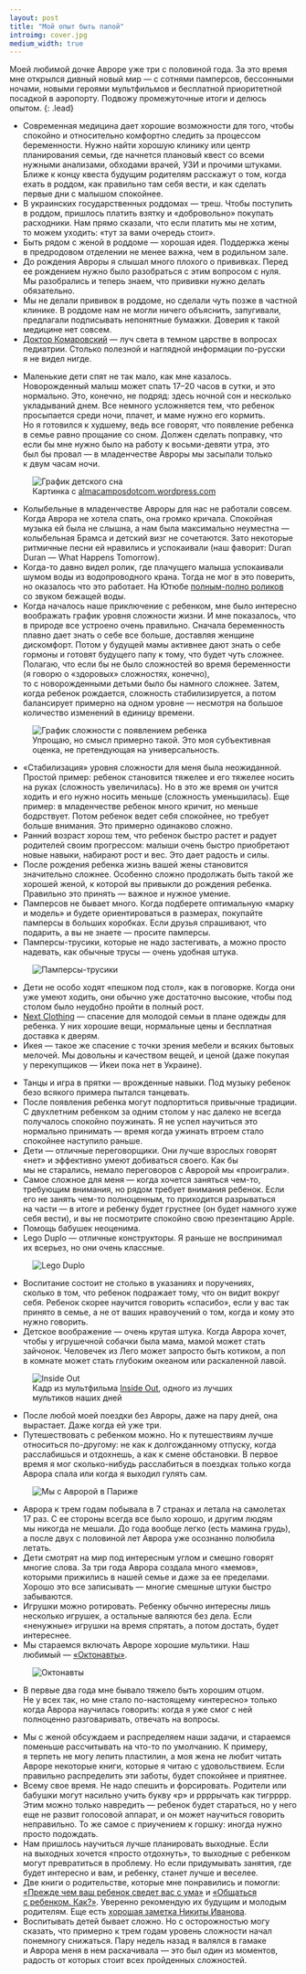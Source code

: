 ```yaml
---
layout: post
title: "Мой опыт быть папой"
introimg: cover.jpg
medium_width: true
---
```


Моей любимой дочке Авроре уже три с половиной года. За это время мне открылся дивный новый мир — с сотнями памперсов, бессонными ночами, новыми героями мультфильмов и бесплатной приоритетной посадкой в аэропорту. Подвожу промежуточные итоги и делюсь опытом.
{: .lead}

<!-- more -->

- Современная медицина дает хорошие возможности для того, чтобы спокойно и относительно комфортно следить за процессом беременности. Нужно найти хорошую клинику или центр планирования семьи, где начнется плановый квест со всеми нужными анализами, обходами врачей, УЗИ и прочими штуками. Ближе к концу квеста будущим родителям расскажут о том, когда ехать в роддом, как правильно там себя вести, и как сделать первые дни с малышом спокойнее.
- В украинских государственных роддомах — треш. Чтобы поступить в роддом, пришлось платить взятку и «добровольно» покупать расходники. Нам прямо сказали, что если платить мы не хотим, то можем уходить: «тут за вами очередь стоит».
- Быть рядом с женой в роддоме — хорошая идея. Поддержка жены в предродовом отделении не менее важна, чем в родильном зале.
- До рождения Авроры я слышал много плохого о прививках. Перед ее рождением нужно было разобраться с этим вопросом с нуля. Мы разобрались и теперь знаем, что прививки нужно делать обязательно.
- Мы не делали прививок в роддоме, но сделали чуть позже в частной клинике. В роддоме нам не могли ничего объяснить, запугивали, предлагали подписывать непонятные бумажки. Доверия к такой медицине нет совсем.
- [Доктор Комаровский](http://www.komarovskiy.net/) — луч света в темном царстве в вопросах педиатрии. Столько полезной и наглядной информации по-русски я не видел нигде.
<!-- - Знание английского помогает, если нужно что-то нагуглить. Мы пытались «определить» ветрянку, и по-русски не нашлось ничего, а ... -->
- Маленькие дети спят не так мало, как мне казалось. Новорожденный малыш может спать 17–20 часов в сутки, и это нормально. Это, конечно, не подряд: здесь ночной сон и несколько укладываний днем. Все немного усложняется тем, что ребенок просыпается среди ночи, плачет, и маме нужно его кормить. Но я готовился к худшему, ведь все говорят, что появление ребенка в семье равно прощание со сном. Должен сделать поправку, что если бы мне нужно было на работу к восьми-девяти утра, это был бы провал — в младенчестве Авроры мы засыпали только к двум часам ночи.

<figure class="figure--center">
  <img src="/i/blog/being-a-dad/baby-sleeping-chart.jpg" alt="График детского сна">
  <figcaption>Картинка с <a href="https://almacamposdotcom.wordpress.com/2014/06/22/mindful-time-management-for-new-moms/">almacamposdotcom.wordpress.com</a></figcaption>
</figure>

- Колыбельные в младенчестве Авроры для нас не работали совсем. Когда Аврора не хотела спать, она громко кричала. Спокойная музыка ей была не слышна, а нам была максимально неуместна — колыбельная Брамса и детский визг не сочетаются. Зато некоторые ритмичные песни ей нравились и успокаивали (наш фаворит: Duran Duran — What Happens Tomorrow).
- Когда-то давно видел ролик, где плачущего малыша успокаивали шумом воды из водопроводного крана. Тогда не мог в это поверить, но оказалось что это работает. На Ютюбе [полным-полно роликов](https://www.youtube.com/results?search_query=calm+down+baby+water+tap) со звуком бежащей воды.
- Когда началось наше приключение с ребенком, мне было интересно воображать график уровня сложности жизни. И мне показалось, что в природе все устроено очень правильно. Сначала беременность плавно дает знать о себе все больше, доставляя женщине дискомфорт. Потом у будущей мамы активнее дают знать о себе гормоны и готовят будущего папу к тому, что будет чуть сложнее. Полагаю, что если бы не было сложностей во время беременности (я говорю о «здоровых» сложностях, конечно), то с новорожденными детьми было бы намного сложнее. Затем, когда ребенок рождается, сложность стабилизируется, а потом балансирует примерно на одном уровне — несмотря на большое количество изменений в единицу времени.

<figure class="figure--center">
  <img src="/i/blog/being-a-dad/graph.png" alt="График сложности с появлением ребенка">
  <figcaption>Упрощаю, но смысл примерно такой. Это моя субъективная оценка, не претендующая на универсальность.</figcaption>
</figure>

- «Cтабилизация» уровня сложности для меня была неожиданной. Простой пример: ребенок становится тяжелее и его тяжелее носить на руках (сложность увеличилась). Но в это же время он учится ходить и его нужно носить меньше (сложность уменьшилась). Еще пример: в младенчестве ребенок много кричит, но меньше бодрствует. Потом ребенок ведет себя спокойнее, но требует больше внимания. Это примерно одинаково сложно.
- Ранний возраст хорош тем, что ребенок быстро растет и радует родителей своим прогрессом: малыши очень быстро приобретают новые навыки, набирают рост и вес. Это дает радость и силы.
- После рождения ребенка жизнь вашей жены становится значительно сложнее. Особенно сложно продолжать быть такой же хорошей женой, к которой вы привыкли до рождения ребенка. Правильно это принять — важное и нужное умение.
- Памперсов не бывает много. Когда подберете оптимальную «марку и модель» и будете ориентироваться в размерах, покупайте памперсы в больших коробках. Если друзья спрашивают, что подарить, а вы не знаете — просите памперсы.
- Памперсы-трусики, которые не надо застегивать, а можно просто надевать, как обычные трусы — очень удобная штука.

<figure class="figure--center">
  <img src="/i/blog/being-a-dad/pampers.jpg" alt="Памперсы-трусики">
</figure>

- Дети не особо ходят «пешком под стол», как в поговорке. Когда они уже умеют ходить, они обычно уже достаточно высокие, чтобы под столом было неудобно пройти в полный рост.
- [Next Clothing](http://www.next.co.uk/) — спасение для молодой семьи в плане одежды для ребенка. У них хорошие вещи, нормальные цены и бесплатная доставка к дверям.
- Икея — такое же спасение с точки зрения мебели и всяких бытовых мелочей. Мы довольны и качеством вещей, и ценой (даже покупая у перекупщиков — Икеи пока нет в Украине).
<!-- - [переписать] Терпение и труд — важнейшие навыки молодых родителей. В семьях, где ребенок не ест без мультиков и постоянно требует новые игрушки, обычно именно родители сдались, включили мультик или купили очередную игрушку. Да, порой важно, чтобы он, наконец, успокоился, но нужно понимать, какой ценой это достигается. Лучше начинать с низких ставок. -->
- Танцы и игра в прятки — врожденные навыки. Под музыку ребенок безо всякого примера пытался танцевать.
- После появления ребенка могут подпортиться привычные традиции. С двухлетним ребенком за одним столом у нас далеко не всегда получалось спокойно поужинать. Я не успел научиться это нормально принимать — время когда ужинать втроем стало спокойнее наступило раньше.
- Дети — отличные переговорщики. Они лучше взрослых говорят «нет» и эффективно умеют добиваться своего. Как бы мы не старались, немало переговоров с Авророй мы «проиграли».
- Самое сложное для меня — когда хочется заняться чем-то, требующим внимания, но рядом требует внимания ребенок. Если его не занять чем-то полноценным, то приходится разрываться на части — в итоге и ребенку будет грустнее (он будет намного хуже себя вести), и вы не посмотрите спокойно свою презентацию Apple.
- Помощь бабушек неоценима.
- Lego Duplo — отличные конструкторы. Я раньше не воспринимал их всерьез, но они очень классные.

<figure class="figure--center">
  <img src="/i/blog/being-a-dad/duplo.jpg" alt="Lego Duplo">
</figure>

- Воспитание состоит не столько в указаниях и поручениях, сколько в том, что ребенок подражает тому, что он видит вокруг себя. Ребенок скорее научится говорить «спасибо», если у вас так принято в семье, а не от ваших нравоучений о том, когда и кому это нужно говорить.
- Детское воображение — очень крутая штука. Когда Аврора хочет, чтобы у игрушечной собачки была мама, мамой может стать зайчонок. Человечек из Лего может запросто быть котиком, а пол в комнате может стать глубоким океаном или раскаленной лавой.

<figure class="figure--center">
  <img src="/i/blog/being-a-dad/inside-out-lava.jpg" alt="Inside Out">
  <figcaption>Кадр из мультфильма <a href="https://www.imdb.com/title/tt2096673/">Inside Out</a>, одного из лучших мультиков наших дней</figcaption>
</figure>

<!-- - Своего ребенка воспринимаешь таким какой он есть. Для меня это новое ощущение по отношению к детям. Если кто-то другой может быть красивым/некрасивым, то тут все как есть. -->
- После любой моей поездки без Авроры, даже на пару дней, она вырастает. Даже когда ей уже три.
- Путешествовать с ребенком можно. Но к путешествиям лучше относиться по-другому: не как к долгожданному отпуску, когда расслабишься и отдохнешь, а как к смене обстановки. В первое время я мог сколько-нибудь расслабиться в поездках только когда Аврора спала или когда я выходил гулять сам.

<figure class="figure--center">
  <img src="/i/blog/being-a-dad/paris.jpg" alt="Мы с Авророй в Париже">
</figure>

- Аврора к трем годам побывала в 7 странах и летала на самолетах 17 раз. С ее стороны всегда все было хорошо, и другим людям мы никогда не мешали. До года вообще легко (есть мамина грудь), а после двух с половиной лет Аврора уже осознанно полюбила летать.
- Дети смотрят на мир под интересным углом и смешно говорят многие слова. За три года Аврора создала много «мемов», которыми прижились в нашей семье и даже за ее пределами. Хорошо это все записывать — многие смешные штуки быстро забываются.
- Игрушки можно ротировать. Ребенку обычно интересны лишь несколько игрушек, а остальные валяются без дела. Если «ненужные» игрушки на время спрятать, а потом достать, будет интереснее.
- Мы стараемся включать Авроре хорошие мультики. Наш любимый — [«Октонавты»](https://en.wikipedia.org/wiki/The_Octonauts).

<figure class="figure--center">
  <img src="/i/blog/being-a-dad/octonauts.jpg" alt="Октонавты">
</figure>

- В первые два года мне бывало тяжело быть хорошим отцом. Не у всех так, но мне стало по-настоящему «интересно» только когда Аврора научилась говорить: когда я уже смог с ней полноценно разговаривать, отвечать на вопросы.
<!-- - С маленьким ребенком иногда по-настоящему тяжело. И даже когда все хорошо, утром ребенок может проснуться без настроения, кричать, а ты расстроишься, не будешь понимать, что происходит и не будешь знать что делать. -->
- Мы с женой обсуждаем и распределяем наши задачи, и стараемся поменьше рассчитывать на что-то по умолчанию. К примеру, я терпеть не могу лепить пластилин, а моя жена не любит читать Авроре некоторые книги, которые я читаю с удовольствием. Если правильно распределить эти заботы, будет спокойнее и приятнее.
- Всему свое время. Не надо спешить и форсировать. Родители или бабушки могут насильно учить букву «р» и ррррычать как тигрррр. Этим можно только навредить — ребенок будет стараться, но у него еще не развит голосовой аппарат, и он может научиться говорить неправильно. То же самое с приучением к горшку: иногда нужно просто подождать.
- Нам пришлось научиться лучше планировать выходные. Если на выходных хочется «просто отдохнуть», то выходные с ребенком могут превратиться в проблему. Но если придумывать занятия, где будет интересно и вам, и ребенку, станет лучше и веселее.
- Две книги о родительстве, которые мне понравились и помогли: [«Прежде чем ваш ребенок сведет вас с ума»](https://www.ozon.ru/context/detail/id/7624290/) и [«Общаться с ребенком. Как?»](https://www.ozon.ru/context/detail/id/849951/). Уверенно рекомендую их будущим и молодым родителям. Еще есть [хорошая заметка Никиты Иванова](https://n-e-n.ru/list/).
- Воспитывать детей бывает сложно. Но с осторожностью могу сказать, что примерно к трем годам уровень сложности начал понемногу снижаться. Пару недель назад я валялся в гамаке и Аврора меня в нем раскачивала — это был один из моментов, радость от которых стоит всех пройденных сложностей.
